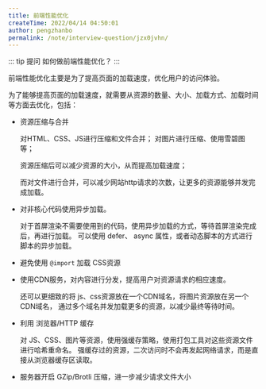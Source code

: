 ```yaml
---
title: 前端性能优化
createTime: 2022/04/14 04:50:01
author: pengzhanbo
permalink: /note/interview-question/jzx0jvhn/
---
```


::: tip 提问
如何做前端性能优化？
:::

前端性能优化主要是为了提高页面的加载速度，优化用户的访问体验。

为了能够提高页面的加载速度，就需要从资源的数量、大小、加载方式、加载时间等方面去优化，包括：

- 资源压缩与合并
  
  对HTML、CSS、JS进行压缩和文件合并； 对图片进行压缩、使用雪碧图等；

  资源压缩后可以减少资源的大小，从而提高加载速度；

  而对文件进行合并，可以减少网站http请求的次数，让更多的资源能够并发完成加载。

- 对非核心代码使用异步加载。
  
  对于首屏渲染不需要使用到的代码，使用异步加载的方式，等待首屏渲染完成后，再进行加载。
  可以使用 defer、 async 属性，或者动态脚本的方式进行脚本的异步加载。

- 避免使用 `@import` 加载 CSS资源

- 使用CDN服务，对内容进行分发，提高用户对资源请求的相应速度。
  
  还可以更细致的将 js、css资源放在一个CDN域名，将图片资源放在另一个CDN域名，
  通过多个域名并发加载更多的资源，以减少最终等待时间。

- 利用 浏览器/HTTP 缓存
  
  对 JS、CSS、图片等资源，使用强缓存策略，使用打包工具对这些资源文件进行哈希重命名。
  强缓存过的资源，二次访问时不会再发起网络请求，而是直接从浏览器缓存区读取。

- 服务器开启 GZip/Brotli 压缩，进一步减少请求文件大小
